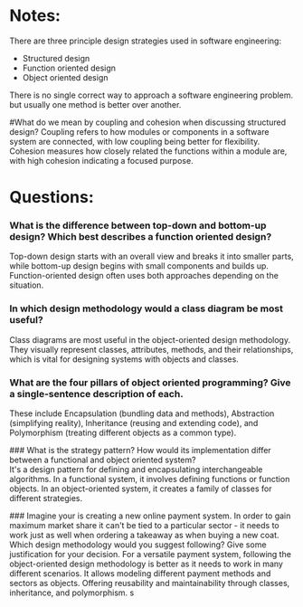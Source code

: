 # Notes:

There are three principle design strategies used in software engineering:

- Structured design
- Function oriented design
- Object oriented design

There is no single correct way to approach a software engineering problem. but usually one method is better over another. 

#What do we mean by coupling and cohesion when discussing structured design?
Coupling refers to how modules or components in a software system are connected, with low coupling being better for flexibility. Cohesion measures how closely related the functions within a module are, with high cohesion indicating a focused purpose.

# Questions:

### What is the difference between top-down and bottom-up design? Which best describes a function oriented design?
Top-down design starts with an overall view and breaks it into smaller parts, while bottom-up design begins with small components and builds up. Function-oriented design often uses both approaches depending on the situation.

### In which design methodology would a class diagram be most useful?
Class diagrams are most useful in the object-oriented design methodology. They visually represent classes, attributes, methods, and their relationships, which is vital for designing systems with objects and classes.

### What are the four pillars of object oriented programming? Give a single-sentence description of each.
These include Encapsulation (bundling data and methods), Abstraction (simplifying reality), Inheritance (reusing and extending code), and Polymorphism (treating different objects as a common type).

### What is the strategy pattern? How would its implementation differ between a functional and object oriented system?   
It's a design pattern for defining and encapsulating interchangeable algorithms. In a functional system, it involves defining functions or function objects. In an object-oriented system, it creates a family of classes for different strategies.

### Imagine your is creating a new online payment system. In order to gain maximum market share it can't be tied to a particular sector - it needs to work just as well when ordering a takeaway as when buying a new coat. Which design methodology would you suggest following? Give some justification for your decision.
For a versatile payment system, following the object-oriented design methodology is better as it needs to work in many different scenarios. It allows modeling different payment methods and sectors as objects. Offering reusability and maintainability through classes, inheritance, and polymorphism. s